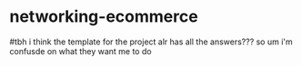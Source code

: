 # networking-ecommerce
#tbh i think the template for the project alr has all the answers??? so um i'm confusde on what they want me to do

